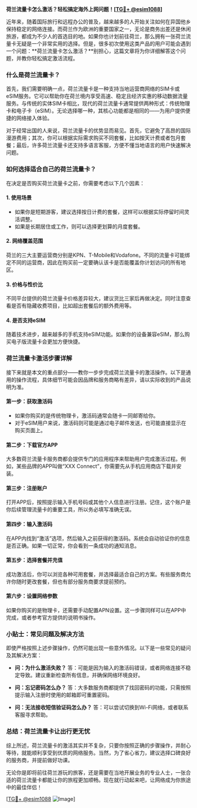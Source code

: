 **荷兰流量卡怎么激活？轻松搞定海外上网问题！[[TG💪+ @esim1088](https://t.me/s/esim1088)]**

近年来，随着国际旅行和远程办公的普及，越来越多的人开始关注如何在异国他乡保持稳定的网络连接。而荷兰作为欧洲的重要国家之一，无论是商务出差还是休闲旅游，都成为不少人的首选目的地。如果你也计划前往荷兰，那么拥有一张荷兰流量卡无疑是一个非常实用的选择。但是，很多初次使用这类产品的用户可能会遇到一个问题：**荷兰流量卡怎么激活？**别担心，这篇文章将为你详细解答这个问题，并教你轻松搞定激活流程。

### 什么是荷兰流量卡？

首先，我们需要明确一点，荷兰流量卡是一种支持当地运营商网络的SIM卡或eSIM服务。它可以帮助你在荷兰境内享受高速、稳定且经济实惠的移动数据流量服务。与传统的实体SIM卡相比，现代的荷兰流量卡通常提供两种形式：传统物理卡和电子卡（eSIM）。无论选择哪一种，其核心功能都是相同的——为用户提供便捷的网络接入体验。

对于经常出国的人来说，荷兰流量卡的优势显而易见。首先，它避免了高昂的国际漫游费用；其次，你可以根据实际需求购买不同套餐，比如按天计费或者包月套餐；最后，许多荷兰流量卡还支持多语言客服，方便不懂当地语言的用户快速解决问题。

### 如何选择适合自己的荷兰流量卡？

在决定是否购买荷兰流量卡之前，你需要考虑以下几个因素：

#### 1. **使用场景**
   - 如果你是短期游客，建议选择按日计费的套餐，这样可以根据实际停留时间灵活调整。
   - 如果是长期居住或工作，则可以选择更划算的月度套餐。

#### 2. **网络覆盖范围**
   荷兰的三大主要运营商分别是KPN、T-Mobile和Vodafone。不同的流量卡可能绑定不同的运营商，因此在购买前一定要确认该卡是否能覆盖你计划访问的所有地区。

#### 3. **价格与性价比**
   不同平台提供的荷兰流量卡价格差异较大，建议货比三家后再做决定。同时注意查看是否有隐藏收费项目，比如超出套餐后的额外费用等。

#### 4. **是否支持eSIM**
   随着技术进步，越来越多的手机支持eSIM功能。如果你的设备兼容eSIM，那么购买电子版流量卡会更加方便快捷。

### 荷兰流量卡激活步骤详解

接下来就是本文的重点部分——教你一步步完成荷兰流量卡的激活操作。以下是通用的操作流程，具体细节可能会因品牌和服务商略有差异，请以实际收到的产品说明为准。

#### 第一步：获取激活码
   - 如果你购买的是传统物理卡，激活码通常会随卡一同邮寄给你。
   - 对于eSIM用户来说，激活码则可能是通过电子邮件发送，也可能直接显示在购买页面上。

#### 第二步：下载官方APP
   大多数荷兰流量卡服务商都会提供专门的应用程序来帮助用户完成激活过程。例如，某些品牌的APP叫做“XXX Connect”，你需要先从手机应用商店下载并安装。

#### 第三步：注册账户
   打开APP后，按照提示输入手机号码或其他个人信息进行注册。记住，这个账户是你后续管理流量卡的重要工具，所以务必填写准确无误。

#### 第四步：输入激活码
   在APP内找到“激活”选项，然后输入之前获得的激活码。系统会自动验证你的信息是否正确。如果一切正常，你会看到一条成功的通知消息。

#### 第五步：选择套餐并充值
   成功激活后，你可以浏览各种可用套餐，并选择最适合自己的方案。有些服务商允许你随时更改套餐，但也有部分服务商要求提前预约。

#### 第六步：设置网络参数
   如果你购买的是物理卡，还需要手动配置APN设置。这一步骤同样可以在APP中完成，或者参考官方提供的说明书操作。

### 小贴士：常见问题及解决方法

即使严格按照上述步骤操作，仍然可能出现一些意外情况。以下是一些常见的疑问及其解决方案：

- **问：为什么激活失败？**
  答：可能是因为输入的激活码错误，或者网络连接不稳定导致。建议重新检查所有信息，并确保网络环境良好。

- **问：忘记密码怎么办？**
  答：大多数服务商都提供了找回密码的功能，只需按照提示输入注册时使用的邮箱即可重置密码。

- **问：无法接收短信验证码怎么办？**
  答：可以尝试切换到Wi-Fi网络，或者联系客服寻求帮助。

### 总结：荷兰流量卡让出行更无忧

综上所述，荷兰流量卡的激活其实并不复杂，只要你按照正确的步骤操作，并耐心等待，就能顺利享受到优质的网络服务。当然，为了省心省力，建议选择口碑良好的服务商，并提前做好功课。

无论你是即将前往荷兰游玩的旅客，还是需要在当地开展业务的专业人士，一张合适的荷兰流量卡都能让你的旅程更加顺畅。现在就行动起来吧，让网络成为你旅途中的最佳伴侣！

[[TG💪+ @esim1088](https://t.me/s/esim1088) ![Image](https://i.postimg.cc/4NQfJmqS/Snipaste-2025-05-13-00-14-12.png)]